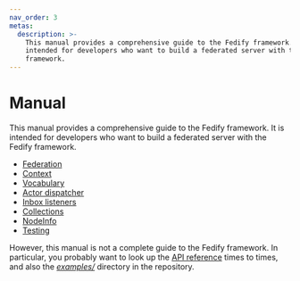 ```yaml
---
nav_order: 3
metas:
  description: >-
    This manual provides a comprehensive guide to the Fedify framework.  It is
    intended for developers who want to build a federated server with the Fedify
    framework.
---
```


Manual
======

This manual provides a comprehensive guide to the Fedify framework.  It is
intended for developers who want to build a federated server with the Fedify
framework.

 -  [Federation](./manual/federation.md)
 -  [Context](./manual/context.md)
 -  [Vocabulary](./manual/vocab.md)
 -  [Actor dispatcher](./manual/actor.md)
 -  [Inbox listeners](./manual/inbox.md)
 -  [Collections](./manual/collections.md)
 -  [NodeInfo](./manual/nodeinfo.md)
 -  [Testing](./manual/test.md)

However, this manual is not a complete guide to the Fedify framework.
In particular, you probably want to look up the [API reference] times to times,
and also the [*examples/*] directory in the repository.

[API reference]: https://jsr.io/@fedify/fedify/doc
[*examples/*]: https://github.com/dahlia/fedify/tree/main/examples
